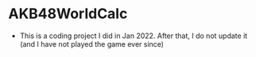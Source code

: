 # AKB48WorldCalc
- This is a coding project I did in Jan 2022. After that, I do not update it (and I have not played the game ever since)
